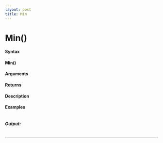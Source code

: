 ```yaml
---
layout: post
title: Min
---
```


# Min()


#### Syntax

#### Min()

#### Arguments

#### Returns

#### Description

#### Examples

```

```

##### Output:

```

```

---